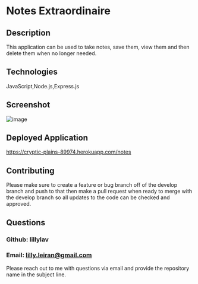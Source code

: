 # Notes Extraordinaire

## Description
This application can be used to take notes, save them, view them and then delete them when no longer needed.

## Technologies
JavaScript,Node.js,Express.js

## Screenshot
![image](https://user-images.githubusercontent.com/93904532/158461386-deaa2bd3-272b-413a-8a3b-0322fd8a922e.png)

## Deployed Application
https://cryptic-plains-89974.herokuapp.com/notes

## Contributing
Please make sure to create a feature or bug branch off of the develop branch and push to that then make a pull request when ready to merge with the develop branch so all updates to the code can be checked and approved.

## Questions
### Github: lillylav
### Email: lilly.leiran@gmail.com
Please reach out to me with questions via email and provide the repository name in the subject line.
